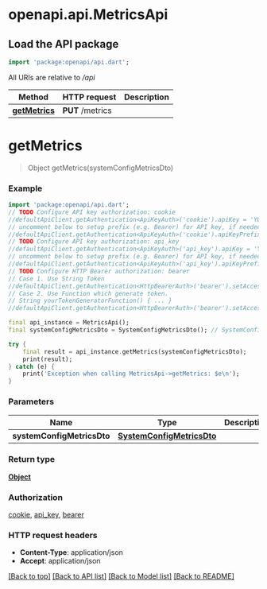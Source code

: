 # openapi.api.MetricsApi

## Load the API package
```dart
import 'package:openapi/api.dart';
```

All URIs are relative to */api*

Method | HTTP request | Description
------------- | ------------- | -------------
[**getMetrics**](MetricsApi.md#getmetrics) | **PUT** /metrics | 


# **getMetrics**
> Object getMetrics(systemConfigMetricsDto)



### Example
```dart
import 'package:openapi/api.dart';
// TODO Configure API key authorization: cookie
//defaultApiClient.getAuthentication<ApiKeyAuth>('cookie').apiKey = 'YOUR_API_KEY';
// uncomment below to setup prefix (e.g. Bearer) for API key, if needed
//defaultApiClient.getAuthentication<ApiKeyAuth>('cookie').apiKeyPrefix = 'Bearer';
// TODO Configure API key authorization: api_key
//defaultApiClient.getAuthentication<ApiKeyAuth>('api_key').apiKey = 'YOUR_API_KEY';
// uncomment below to setup prefix (e.g. Bearer) for API key, if needed
//defaultApiClient.getAuthentication<ApiKeyAuth>('api_key').apiKeyPrefix = 'Bearer';
// TODO Configure HTTP Bearer authorization: bearer
// Case 1. Use String Token
//defaultApiClient.getAuthentication<HttpBearerAuth>('bearer').setAccessToken('YOUR_ACCESS_TOKEN');
// Case 2. Use Function which generate token.
// String yourTokenGeneratorFunction() { ... }
//defaultApiClient.getAuthentication<HttpBearerAuth>('bearer').setAccessToken(yourTokenGeneratorFunction);

final api_instance = MetricsApi();
final systemConfigMetricsDto = SystemConfigMetricsDto(); // SystemConfigMetricsDto | 

try {
    final result = api_instance.getMetrics(systemConfigMetricsDto);
    print(result);
} catch (e) {
    print('Exception when calling MetricsApi->getMetrics: $e\n');
}
```

### Parameters

Name | Type | Description  | Notes
------------- | ------------- | ------------- | -------------
 **systemConfigMetricsDto** | [**SystemConfigMetricsDto**](SystemConfigMetricsDto.md)|  | 

### Return type

[**Object**](Object.md)

### Authorization

[cookie](../README.md#cookie), [api_key](../README.md#api_key), [bearer](../README.md#bearer)

### HTTP request headers

 - **Content-Type**: application/json
 - **Accept**: application/json

[[Back to top]](#) [[Back to API list]](../README.md#documentation-for-api-endpoints) [[Back to Model list]](../README.md#documentation-for-models) [[Back to README]](../README.md)

